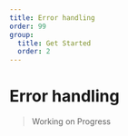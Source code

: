 ```yaml
---
title: Error handling
order: 99
group:
  title: Get Started
  order: 2
---
```


# Error handling

> Working on Progress
